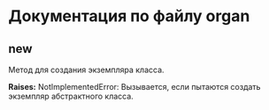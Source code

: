 # Документация по файлу organ

## __new__
Метод для создания экземпляра класса.

**Raises:**
NotImplementedError: Вызывается, если пытаются создать экземпляр абстрактного класса.

